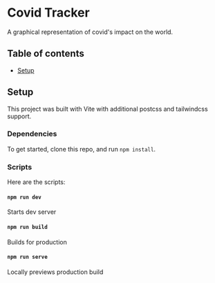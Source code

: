 # Covid Tracker

A graphical representation of covid's impact on the world.

## Table of contents

- [Setup](#setup)

## Setup

This project was built with Vite with additional postcss and tailwindcss support.

### Dependencies

To get started, clone this repo, and run `npm install`.

### Scripts

Here are the scripts:

#### `npm run dev`

Starts dev server

#### `npm run build`

Builds for production

#### `npm run serve`

Locally previews production build